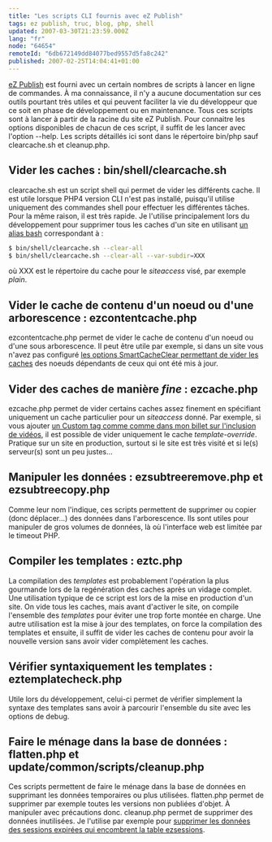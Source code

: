 ```yaml
---
title: "Les scripts CLI fournis avec eZ Publish"
tags: ez publish, truc, blog, php, shell
updated: 2007-03-30T21:23:59.000Z
lang: "fr"
node: "64654"
remoteId: "6db672149dd84077bed9557d5fa8c242"
published: 2007-02-25T14:04:41+01:00
---
```

 
[eZ Publish]() est fourni avec un certain nombres de scripts à lancer en ligne de commandes. À ma connaissance, il n'y a aucune documentation sur ces outils pourtant très utiles et qui peuvent faciliter la vie du développeur que ce soit en phase de développement ou en maintenance. Tous ces scripts sont à lancer à partir de la racine du site eZ Publish. Pour connaitre les options disponibles de chacun de ces script, il suffit de les lancer avec l'option --help. Les scripts détaillés ici sont dans le répertoire bin/php sauf clearcache.sh et cleanup.php.

  
## Vider les caches : bin/shell/clearcache.sh

 
clearcache.sh est un script shell qui permet de vider les différents cache. Il est utile lorsque PHP4 version CLI n'est pas installé, puisqu'il utilise uniquement des commandes shell pour effectuer les différentes tâches. Pour la même raison, il est très rapide. Je l'utilise principalement lors du développement pour supprimer tous les caches d'un site en utilisant [un alias bash](/post/etre-a-l-aise-avec-bash-2) correspondant à :

 ``` bash
$ bin/shell/clearcache.sh --clear-all
$ bin/shell/clearcache.sh --clear-all --var-subdir=XXX
```

 
où XXX est le répertoire du cache pour le *siteaccess* visé, par exemple *plain*.

   
## Vider le cache de contenu d'un noeud ou d'une arborescence : ezcontentcache.php

 
ezcontentcache.php permet de vider le cache de contenu d'un noeud ou d'une sous arborescence. Il peut être utile par exemple, si dans un site vous n'avez pas configuré [les options SmartCacheClear permettant de vider les caches](/post/ez-publish-et-son-cache) des noeuds dépendants de ceux qui ont été mis à jour.

   
## Vider des caches de manière *fine* : ezcache.php

 
ezcache.php permet de vider certains caches assez finement en spécifiant uniquement un cache particulier pour un *siteaccess* donné. Par exemple, si vous ajouter [un Custom tag comme comme dans mon billet sur l'inclusion de vidéos](/post/inclure-une-video-de-dailymotion-youtube-ou-autre-dans-ez-publish), il est possible de vider uniquement le cache *template-override*. Pratique sur un site en production, surtout si le site est très visité et si le(s) serveur(s) sont un peu justes...

   
## Manipuler les données : ezsubtreeremove.php et ezsubtreecopy.php

 
Comme leur nom l'indique, ces scripts permettent de supprimer ou copier (donc déplacer...) des données dans l'arborescence. Ils sont utiles pour manipuler de gros volumes de données, là où l'interface web est limitée par le timeout PHP.

   
## Compiler les templates : eztc.php

 
La compilation des *templates* est probablement l'opération la plus gourmande lors de la regénération des caches après un vidage complet. Une utilisation typique de ce script est lors de la mise en production d'un site. On vide tous les caches, mais avant d'activer le site, on compile l'ensemble des *templates* pour éviter une trop forte montée en charge. Une autre utilisation est la mise à jour des templates, on force la compilation des templates et ensuite, il suffit de vider les caches de contenu pour avoir la nouvelle version sans avoir vider complètement les caches.

   
## Vérifier syntaxiquement les templates : eztemplatecheck.php

 
Utile lors du développement, celui-ci permet de vérifier simplement la syntaxe des templates sans avoir à parcourir l'ensemble du site avec les options de debug.

   
## Faire le ménage dans la base de données : flatten.php et update/common/scripts/cleanup.php

 
Ces scripts permettent de faire le ménage dans la base de données en supprimant les données temporaires ou plus utilisées. flatten.php permet de supprimer par exemple toutes les versions non publiées d'objet. À manipuler avec précautions donc. cleanup.php permet de supprimer des données inutilisées. Je l'utilise par exemple pour [supprimer les données des sessions expirées qui encombrent la table ezsessions](http://ez.no/community/forum/general/ezsession_table_size_700_mb).

 